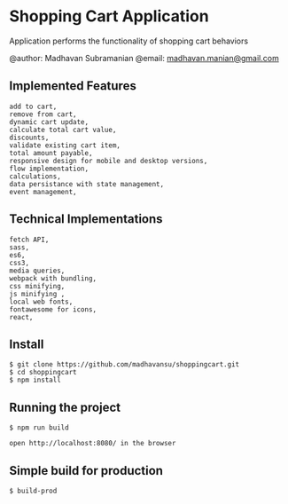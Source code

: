 # Shopping Cart Application

Application performs the functionality of shopping cart behaviors 

@author: Madhavan Subramanian
@email: madhavan.manian@gmail.com

## Implemented Features
    add to cart, 
    remove from cart, 
    dynamic cart update,
    calculate total cart value, 
    discounts, 
    validate existing cart item,
    total amount payable,
    responsive design for mobile and desktop versions,
    flow implementation,
    calculations,
    data persistance with state management,
    event management,

## Technical Implementations
    fetch API,
    sass,
    es6,
    css3,
    media queries,
    webpack with bundling,
    css minifying,
    js minifying ,
    local web fonts,
    fontawesome for icons,
    react,

## Install

    $ git clone https://github.com/madhavansu/shoppingcart.git
    $ cd shoppingcart
    $ npm install

## Running the project

    $ npm run build

    open http://localhost:8080/ in the browser

## Simple build for production

    $ build-prod